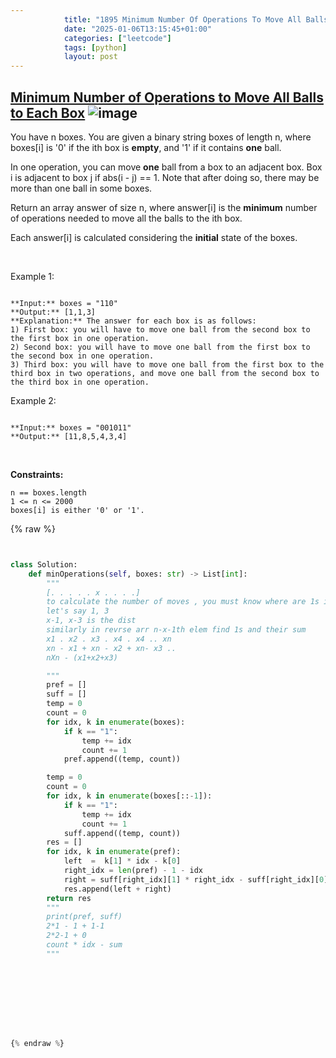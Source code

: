 ```yaml
---
            title: "1895 Minimum Number Of Operations To Move All Balls To Each Box"
            date: "2025-01-06T13:15:45+01:00"
            categories: ["leetcode"]
            tags: [python]
            layout: post
---
```

            
## [Minimum Number of Operations to Move All Balls to Each Box](https://leetcode.com/problems/minimum-number-of-operations-to-move-all-balls-to-each-box) ![image](https://img.shields.io/badge/Difficulty-Medium-orange)

You have n boxes. You are given a binary string boxes of length n, where boxes[i] is '0' if the ith box is **empty**, and '1' if it contains **one** ball.

In one operation, you can move **one** ball from a box to an adjacent box. Box i is adjacent to box j if abs(i - j) == 1. Note that after doing so, there may be more than one ball in some boxes.

Return an array answer of size n, where answer[i] is the **minimum** number of operations needed to move all the balls to the ith box.

Each answer[i] is calculated considering the **initial** state of the boxes.

 

Example 1:

```

**Input:** boxes = "110"
**Output:** [1,1,3]
**Explanation:** The answer for each box is as follows:
1) First box: you will have to move one ball from the second box to the first box in one operation.
2) Second box: you will have to move one ball from the first box to the second box in one operation.
3) Third box: you will have to move one ball from the first box to the third box in two operations, and move one ball from the second box to the third box in one operation.

```

Example 2:

```

**Input:** boxes = "001011"
**Output:** [11,8,5,4,3,4]
```

 

**Constraints:**

	n == boxes.length
	1 <= n <= 2000
	boxes[i] is either '0' or '1'.

{% raw %}


```python


class Solution:
    def minOperations(self, boxes: str) -> List[int]:
        """
        [. . . . . x . . . .]
        to calculate the number of moves , you must know where are 1s in arr and how far 
        let's say 1, 3 
        x-1, x-3 is the dist 
        similarly in revrse arr n-x-1th elem find 1s and their sum
        x1 . x2 . x3 . x4 . x4 .. xn
        xn - x1 + xn - x2 + xn- x3 ..
        nXn - (x1+x2+x3)

        """
        pref = []
        suff = []
        temp = 0
        count = 0
        for idx, k in enumerate(boxes):
            if k == "1":
                temp += idx
                count += 1
            pref.append((temp, count))

        temp = 0
        count = 0
        for idx, k in enumerate(boxes[::-1]):
            if k == "1":
                temp += idx
                count += 1
            suff.append((temp, count))
        res = []
        for idx, k in enumerate(pref):
            left  =  k[1] * idx - k[0]
            right_idx = len(pref) - 1 - idx
            right = suff[right_idx][1] * right_idx - suff[right_idx][0]
            res.append(left + right)
        return res
        """
        print(pref, suff)
        2*1 - 1 + 1-1
        2*2-1 + 0
        count * idx - sum
        """



        


        


{% endraw %}

